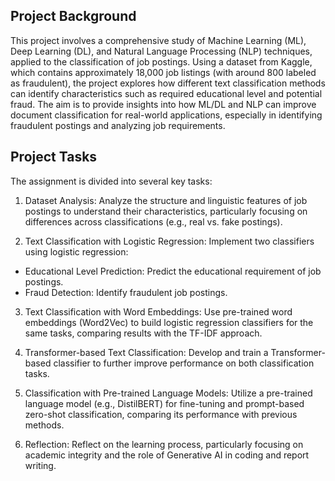 ## Project Background
This project involves a comprehensive study of Machine Learning (ML), Deep Learning (DL), and Natural Language Processing (NLP) techniques, applied to the classification of job postings. Using a dataset from Kaggle, which contains approximately 18,000 job listings (with around 800 labeled as fraudulent), the project explores how different text classification methods can identify characteristics such as required educational level and potential fraud. The aim is to provide insights into how ML/DL and NLP can improve document classification for real-world applications, especially in identifying fraudulent postings and analyzing job requirements.

## Project Tasks
The assignment is divided into several key tasks:

1. Dataset Analysis: Analyze the structure and linguistic features of job postings to understand their characteristics, particularly focusing on differences across classifications (e.g., real vs. fake postings).

2. Text Classification with Logistic Regression: Implement two classifiers using logistic regression:
* Educational Level Prediction: Predict the educational requirement of job postings.
* Fraud Detection: Identify fraudulent job postings.
3. Text Classification with Word Embeddings: Use pre-trained word embeddings (Word2Vec) to build logistic regression classifiers for the same tasks, comparing results with the TF-IDF approach.

4. Transformer-based Text Classification: Develop and train a Transformer-based classifier to further improve performance on both classification tasks.

5. Classification with Pre-trained Language Models: Utilize a pre-trained language model (e.g., DistilBERT) for fine-tuning and prompt-based zero-shot classification, comparing its performance with previous methods.

6. Reflection: Reflect on the learning process, particularly focusing on academic integrity and the role of Generative AI in coding and report writing.
